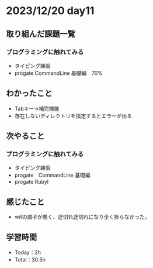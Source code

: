 # 2023/12/20 day11

## 取り組んだ課題一覧
### プログラミングに触れてみる
  - タイピング練習
  - progate CommandLine 基礎編　70%
  

## わかったこと
  - Tabキー→補完機能
  - 存在しないディレクトリを指定するとエラーが出る
    

## 次やること
### プログラミングに触れてみる
  - タイピング練習
  - progate　CommandLine 基礎編
  - progate RubyⅠ

## 感じたこと
  - wifの調子が悪く、途切れ途切れになり全く捗らなかった。
    
    

## 学習時間
  - Today：2h
  - Total：30.5h

